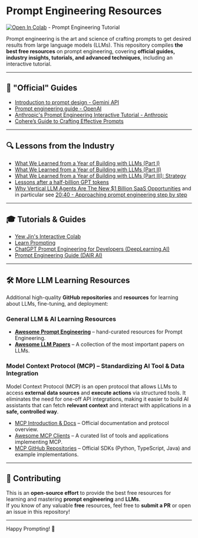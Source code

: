 # Prompt Engineering Resources
[![Open In Colab](https://colab.research.google.com/assets/colab-badge.svg)](https://colab.research.google.com/github/limyewjin/llm-tutorial/blob/main/Prompt_Engineering_Tutorial.ipynb) - Prompt Engineering Tutorial

Prompt engineering is the art and science of crafting prompts to get desired results from large language models (LLMs). This repository compiles **the best free resources** on prompt engineering, covering **official guides, industry insights, tutorials, and advanced techniques**, including an interactive tutorial.

---

## 📖 "Official" Guides

- [Introduction to prompt design - Gemini API](https://ai.google.dev/gemini-api/docs/prompting-intro)  
- [Prompt engineering guide - OpenAI](https://platform.openai.com/docs/guides/prompt-engineering)  
- [Anthropic's Prompt Engineering Interactive Tutorial - Anthropic](https://github.com/anthropics/prompt-eng-interactive-tutorial)  
- [Cohere’s Guide to Crafting Effective Prompts](https://docs.cohere.com/docs/prompt-engineering)  

---

## 🔍 Lessons from the Industry

- [What We Learned from a Year of Building with LLMs (Part I)](https://www.oreilly.com/radar/what-we-learned-from-a-year-of-building-with-llms-part-i/)  
- [What We Learned from a Year of Building with LLMs (Part II)](https://www.oreilly.com/radar/what-we-learned-from-a-year-of-building-with-llms-part-ii/)  
- [What We Learned from a Year of Building with LLMs (Part III): Strategy](https://www.oreilly.com/radar/what-we-learned-from-a-year-of-building-with-llms-part-iii-strategy/)  
- [Lessons after a half-billion GPT tokens](https://kenkantzer.com/lessons-after-a-half-billion-gpt-tokens/)  
- [Why Vertical LLM Agents Are The New $1 Billion SaaS Opportunities](https://www.youtube.com/watch?v=eBVi_sLaYsc&ab_channel=YCombinator) and in particular see [20:40 - Approaching prompt engineering step by step](https://www.youtube.com/watch?v=eBVi_sLaYsc&t=1240s)  

---

## 🎓 Tutorials & Guides

- [Yew Jin's Interactive Colab](https://colab.research.google.com/github/limyewjin/llm-tutorial/blob/main/Prompt_Engineering_Tutorial.ipynb)  
- [Learn Prompting](https://learnprompting.org)  
- [ChatGPT Prompt Engineering for Developers (DeepLearning.AI)](https://www.deeplearning.ai/short-courses/chatgpt-prompt-engineering-for-developers/)  
- [Prompt Engineering Guide (DAIR AI)](https://promptingguide.ai/)  

---

## 🛠 More LLM Learning Resources

Additional high-quality **GitHub repositories** and **resources** for learning about LLMs, fine-tuning, and deployment:

### General LLM & AI Learning Resources
- **[Awesome Prompt Engineering](https://github.com/promptslab/Awesome-Prompt-Engineering)** – hand-curated resources for Prompt Engineering. 
- **[Awesome LLM Papers](https://github.com/Hannibal046/Awesome-LLM)** – A collection of the most important papers on LLMs.  

### Model Context Protocol (MCP) – Standardizing AI Tool & Data Integration

Model Context Protocol (MCP) is an open protocol that allows LLMs to access **external data sources** and **execute actions** via structured tools. It eliminates the need for one-off API integrations, making it easier to build AI assistants that can fetch **relevant context** and interact with applications in a **safe, controlled way**.

- [MCP Introduction & Docs](https://modelcontextprotocol.io/introduction) – Official documentation and protocol overview.  
- [Awesome MCP Clients](https://github.com/punkpeye/awesome-mcp-clients) – A curated list of tools and applications implementing MCP.  
- [MCP GitHub Repositories](https://github.com/modelcontextprotocol) – Official SDKs (Python, TypeScript, Java) and example implementations.  

---

## 🚀 Contributing

This is an **open-source effort** to provide the best free resources for learning and mastering **prompt engineering** and **LLMs**.  
If you know of any valuable **free** resources, feel free to **submit a PR** or open an issue in this repository!  

---
  
Happy Prompting! 🚀
